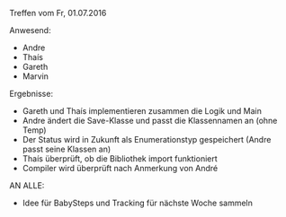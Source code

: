 Treffen vom Fr, 01.07.2016

Anwesend:
 - Andre
 - Thaís
 - Gareth
 - Marvin

Ergebnisse:
 - Gareth und Thaís implementieren zusammen die Logik und Main
 - Andre ändert die Save-Klasse und passt die Klassennamen an (ohne Temp)
 - Der Status wird in Zukunft als Enumerationstyp gespeichert (Andre passt seine Klassen an)
 - Thaís überprüft, ob die Bibliothek import funktioniert
 - Compiler wird überprüft nach Anmerkung von André
 
 AN ALLE:
 - Idee für BabySteps und Tracking für nächste Woche sammeln
